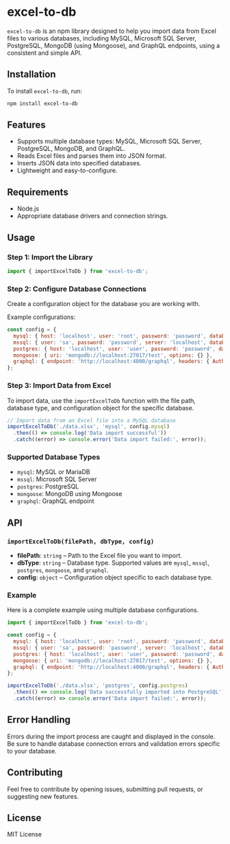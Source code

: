 # excel-to-db

`excel-to-db` is an npm library designed to help you import data from Excel files to various databases, including MySQL, Microsoft SQL Server, PostgreSQL, MongoDB (using Mongoose), and GraphQL endpoints, using a consistent and simple API.

## Installation

To install `excel-to-db`, run:

```bash
npm install excel-to-db
```

## Features

- Supports multiple database types: MySQL, Microsoft SQL Server, PostgreSQL, MongoDB, and GraphQL.
- Reads Excel files and parses them into JSON format.
- Inserts JSON data into specified databases.
- Lightweight and easy-to-configure.

## Requirements

- Node.js
- Appropriate database drivers and connection strings.

## Usage

### Step 1: Import the Library

```javascript
import { importExcelToDb } from 'excel-to-db';
```

### Step 2: Configure Database Connections

Create a configuration object for the database you are working with.

Example configurations:
```javascript
const config = {
  mysql: { host: 'localhost', user: 'root', password: 'password', database: 'test' },
  mssql: { user: 'sa', password: 'password', server: 'localhost', database: 'test' },
  postgres: { host: 'localhost', user: 'user', password: 'password', database: 'test' },
  mongoose: { uri: 'mongodb://localhost:27017/test', options: {} },
  graphql: { endpoint: 'http://localhost:4000/graphql', headers: { Authorization: 'Bearer token' } }
};
```

### Step 3: Import Data from Excel

To import data, use the `importExcelToDb` function with the file path, database type, and configuration object for the specific database.

```javascript
// Import data from an Excel file into a MySQL database
importExcelToDb('./data.xlsx', 'mysql', config.mysql)
  .then(() => console.log('Data import successful'))
  .catch((error) => console.error('Data import failed:', error));
```

### Supported Database Types

- `mysql`: MySQL or MariaDB
- `mssql`: Microsoft SQL Server
- `postgres`: PostgreSQL
- `mongoose`: MongoDB using Mongoose
- `graphql`: GraphQL endpoint

## API

### `importExcelToDb(filePath, dbType, config)`

- **filePath**: `string` – Path to the Excel file you want to import.
- **dbType**: `string` – Database type. Supported values are `mysql`, `mssql`, `postgres`, `mongoose`, and `graphql`.
- **config**: `object` – Configuration object specific to each database type.

### Example

Here is a complete example using multiple database configurations.

```javascript
import { importExcelToDb } from 'excel-to-db';

const config = {
  mysql: { host: 'localhost', user: 'root', password: 'password', database: 'test' },
  mssql: { user: 'sa', password: 'password', server: 'localhost', database: 'test' },
  postgres: { host: 'localhost', user: 'user', password: 'password', database: 'test' },
  mongoose: { uri: 'mongodb://localhost:27017/test', options: {} },
  graphql: { endpoint: 'http://localhost:4000/graphql', headers: { Authorization: 'Bearer token' } }
};

importExcelToDb('./data.xlsx', 'postgres', config.postgres)
  .then(() => console.log('Data successfully imported into PostgreSQL'))
  .catch((error) => console.error('Data import failed:', error));
```

## Error Handling

Errors during the import process are caught and displayed in the console. Be sure to handle database connection errors and validation errors specific to your database.

## Contributing

Feel free to contribute by opening issues, submitting pull requests, or suggesting new features.

## License

MIT License



